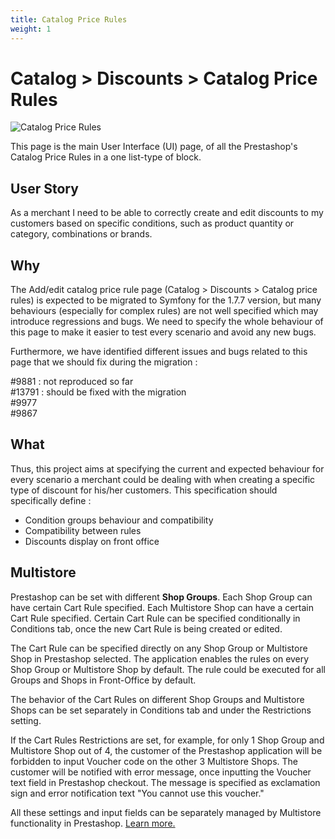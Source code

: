 ```yaml
---
title: Catalog Price Rules
weight: 1
---
```


# Catalog > Discounts > Catalog Price Rules

![Catalog Price Rules](static/img/view-catalog-price-rules.png)

This page is the main User Interface (UI) page, of all the Prestashop's Catalog Price Rules in a one list-type of block. 

## User Story
As a merchant I need to be able to correctly create and edit discounts to my customers based on specific conditions, such as product quantity or category, combinations or brands.

## Why
The Add/edit catalog price rule page (Catalog > Discounts > Catalog price rules) is expected to be migrated to Symfony for the 1.7.7 version, but many behaviours (especially for complex rules) are not well specified which may introduce regressions and bugs. We need to specify the whole behaviour of this page to make it easier to test every scenario and avoid any new bugs.

Furthermore, we have identified different issues and bugs related to this page that we should fix during the migration :

#9881 : not reproduced so far<br>
#13791 : should be fixed with the migration<br>
#9977<br>
#9867<br>

## What

Thus, this project aims at specifying the current and expected behaviour for every scenario a merchant could be dealing with when creating a specific type of discount for his/her customers. This specification should specifically define : 
- Condition groups behaviour and compatibility 
- Compatibility between rules 
- Discounts display on front office

## Multistore 
Prestashop can be set with different **Shop Groups**. Each Shop Group can have certain Cart Rule specified. Each Multistore Shop can have a certain Cart Rule specified. Certain Cart Rule can be specified conditionally in Conditions tab, once the new Cart Rule is being created or edited.

The Cart Rule can be specified directly on any Shop Group or Multistore Shop in Prestashop selected. The application enables the rules on every Shop Group or Multistore Shop by default. The rule could be executed for all Groups and Shops in Front-Office by default. 
 
The behavior of the Cart Rules on different Shop Groups and Multistore Shops can be set separately in Conditions tab and under the Restrictions setting.

If the Cart Rules Restrictions are set, for example, for only 1 Shop Group and Multistore Shop out of 4, the customer of the Prestashop application will be forbidden to input Voucher code on the other 3 Multistore Shops. The customer will be notified with error message, once inputting the Voucher text field in Prestashop checkout. The message is specified as exclamation sign and error notification text "You cannot use this voucher."

All these settings and input fields can be separately managed by Multistore functionality in Prestashop. [Learn more.](https://github.com/PrestaShop/prestashop-specs/blob/master/content/1.7/back-office/shop-parameters/general/maintenance.md#multistore-behavior)
